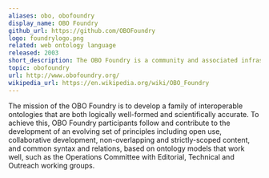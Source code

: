 ```yaml
---
aliases: obo, obofoundry
display_name: OBO Foundry
github_url: https://github.com/OBOFoundry
logo: foundrylogo.png
related: web ontology language
released: 2003
short_description: The OBO Foundry is a community and associated infrastructure supporting the creation, review, and maintenance of life science ontologies and best practices.
topic: obofoundry
url: http://www.obofoundry.org/
wikipedia_url: https://en.wikipedia.org/wiki/OBO_Foundry
---
```

The mission of the OBO Foundry is to develop a family of interoperable ontologies that are both logically well-formed and scientifically accurate. To achieve this, OBO Foundry participants follow and contribute to the development of an evolving set of principles including open use, collaborative development, non-overlapping and strictly-scoped content, and common syntax and relations, based on ontology models that work well, such as the Operations Committee with Editorial, Technical and Outreach working groups. 
